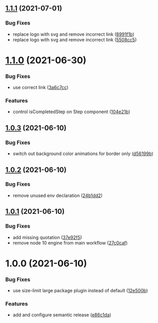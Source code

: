 ## [1.1.1](https://github.com/jeanverster/chakra-ui-steps/compare/v1.1.0...v1.1.1) (2021-07-01)


### Bug Fixes

* replace logo with svg and remove incorrect link ([8991f1b](https://github.com/jeanverster/chakra-ui-steps/commit/8991f1bc62f5bfa42c4c573ebc4dab0c9ec98ea7))
* replace logo with svg and remove incorrect link ([5508cc5](https://github.com/jeanverster/chakra-ui-steps/commit/5508cc53ba6311111ecc62f215b0511e8621b9be))

# [1.1.0](https://github.com/jeanverster/chakra-ui-steps/compare/v1.0.3...v1.1.0) (2021-06-30)


### Bug Fixes

* use correct link ([3a6c7cc](https://github.com/jeanverster/chakra-ui-steps/commit/3a6c7cc359caebd7bcbcb88c450394635048379d))


### Features

* control isCompletedStep on Step component ([104e21b](https://github.com/jeanverster/chakra-ui-steps/commit/104e21be57561f89c667ae7be7e42e7b9ceea910))

## [1.0.3](https://github.com/jeanverster/chakra-ui-steps/compare/v1.0.2...v1.0.3) (2021-06-10)


### Bug Fixes

* switch out background color animations for border only ([d56199b](https://github.com/jeanverster/chakra-ui-steps/commit/d56199bf457dea97e3546b679b7d587120d8fbe6))

## [1.0.2](https://github.com/jeanverster/chakra-ui-steps/compare/v1.0.1...v1.0.2) (2021-06-10)


### Bug Fixes

* remove unused env declaration ([24b1dd2](https://github.com/jeanverster/chakra-ui-steps/commit/24b1dd2cbfedbca22dd1822c424db74a5e39fd7f))

## [1.0.1](https://github.com/jeanverster/chakra-ui-steps/compare/v1.0.0...v1.0.1) (2021-06-10)


### Bug Fixes

* add missing quotation ([37e92f5](https://github.com/jeanverster/chakra-ui-steps/commit/37e92f5ad7261eb49aa5a5f78ff4995df5d40a52))
* remove node 10 engine from main workflow ([27c0caf](https://github.com/jeanverster/chakra-ui-steps/commit/27c0caf485bbd1a502bfbf2cfc6c3210431538dc))

# 1.0.0 (2021-06-10)


### Bug Fixes

* use size-limit large package plugin instead of default ([12e500b](https://github.com/jeanverster/chakra-ui-steps/commit/12e500b7760af6300f61995c4175fef8a70ac05c))


### Features

* add and configure semantic release ([e86c1da](https://github.com/jeanverster/chakra-ui-steps/commit/e86c1da829c4cf0195a8ad874c112ffb20d5410a))
